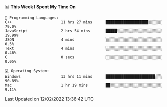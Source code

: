 
<!--START_SECTION:waka-->
📊 **This Week I Spent My Time On** 

```text
💬 Programming Languages: 
C++                      11 hrs 27 mins      ███████████████████░░░░░░   79.0% 
JavaScript               2 hrs 54 mins       █████░░░░░░░░░░░░░░░░░░░░   19.99% 
JSON                     4 mins              ░░░░░░░░░░░░░░░░░░░░░░░░░   0.5% 
Text                     4 mins              ░░░░░░░░░░░░░░░░░░░░░░░░░   0.46% 
C                        0 secs              ░░░░░░░░░░░░░░░░░░░░░░░░░   0.05%

💻 Operating System: 
Windows                  13 hrs 11 mins      ██████████████████████░░░   90.89% 
Mac                      1 hr 19 mins        ██░░░░░░░░░░░░░░░░░░░░░░░   9.11%

```


 Last Updated on 12/02/2022 13:36:42 UTC
<!--END_SECTION:waka-->
